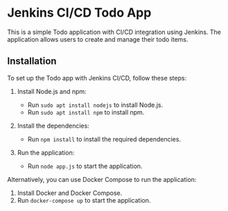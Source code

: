 # Jenkins CI/CD Todo App

This is a simple Todo application with CI/CD integration using Jenkins. The application allows users to create and manage their todo items.

## Installation

To set up the Todo app with Jenkins CI/CD, follow these steps:

1. Install Node.js and npm:
   - Run `sudo apt install nodejs` to install Node.js.
   - Run `sudo apt install npm` to install npm.

2. Install the dependencies:
   - Run `npm install` to install the required dependencies.

3. Run the application:
   - Run `node app.js` to start the application.

Alternatively, you can use Docker Compose to run the application:

1. Install Docker and Docker Compose.
2. Run `docker-compose up` to start the application.
